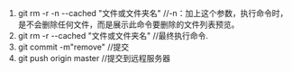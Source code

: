 1. git rm -r -n --cached "文件或文件夹名" //-n：加上这个参数，执行命令时，是不会删除任何文件，而是展示此命令要删除的文件列表预览。
2. git rm -r --cached "文件或文件夹名" //最终执行命令. 
3. git commit -m"remove" //提交
4. git push origin master //提交到远程服务器
